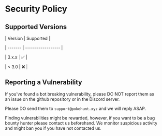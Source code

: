 # Security Policy

## Supported Versions

| Version | Supported          |

| ------- | ------------------ |

| 3.x.x   | ✅ |

| < 3.0   | ❌                |

## Reporting a Vulnerability

If you've found a bot breaking vulnerability, please DO NOT report them as an issue on the github repository or in the Discord server.

Please DO send them to `support@pokehunt.xyz` and we will reply ASAP.

Finding vulnerabilities might be rewarded, however, if you want to be a bug bounty hunter please contact us beforehand. We monitor suspicious activity and might ban you if you have not contacted us.
